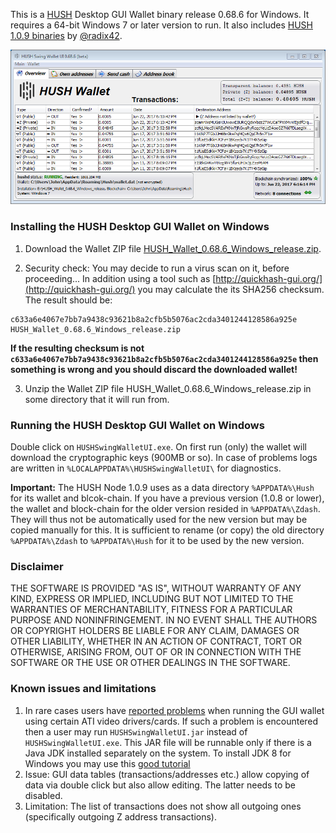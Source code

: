 This is a [HUSH](https://myhush.org/) Desktop GUI Wallet binary release 0.68.6 for Windows. 
It requires a 64-bit Windows 7 or later version to run. It also includes 
[HUSH 1.0.9 binaries](https://zcash.dl.mercerweiss.com/hush-win-v1.0.9.zip) by 
[@radix42](https://github.com/radix42). 

![Screenshot](HUSHSwingWalletUIWin.png "Main Window")

### Installing the HUSH Desktop GUI Wallet on Windows

1. Download the Wallet ZIP file 
[HUSH_Wallet_0.68.6_Windows_release.zip](https://github.com/vaklinov/hush-swing-wallet-ui/releases/download/0.68.6/HUSH_Wallet_0.68.6_Windows_release.zip). 

2. Security check: You may decide to run a virus scan on it, before proceeding... In addition using a tool 
such as [http://quickhash-gui.org/](http://quickhash-gui.org/) you may calculate the its SHA256 checksum. The 
result should be:
```
c633a6e4067e7bb7a9438c93621b8a2cfb5b5076ac2cda3401244128586a925e  HUSH_Wallet_0.68.6_Windows_release.zip
```
**If the resulting checksum is not `c633a6e4067e7bb7a9438c93621b8a2cfb5b5076ac2cda3401244128586a925e` then**
**something is wrong and you should discard the downloaded wallet!**

3. Unzip the Wallet ZIP file HUSH_Wallet_0.68.6_Windows_release.zip in some directory that it will run from.
   
### Running the HUSH Desktop GUI Wallet on Windows

Double click on `HUSHSwingWalletUI.exe`. On first run (only) the wallet will download the cryptographic keys 
(900MB or so). In case of problems logs are written in `%LOCALAPPDATA%\HUSHSwingWalletUI\` for diagnostics.

**Important:** The HUSH Node 1.0.9 uses as a data directory `%APPDATA%\Hush` for its wallet and blcok-chain. 
If you have a previous version (1.0.8 or lower), the wallet and block-chain for the older version resided in 
`%APPDATA%\Zdash`. They will thus not be automatically used for the new version but may be copied manually
for this. It is sufficient to rename (or copy) the old directory `%APPDATA%\Zdash` to `%APPDATA%\Hush` for it
to be used by the new version.

### Disclaimer

THE SOFTWARE IS PROVIDED "AS IS", WITHOUT WARRANTY OF ANY KIND, EXPRESS OR
IMPLIED, INCLUDING BUT NOT LIMITED TO THE WARRANTIES OF MERCHANTABILITY,
FITNESS FOR A PARTICULAR PURPOSE AND NONINFRINGEMENT. IN NO EVENT SHALL THE
AUTHORS OR COPYRIGHT HOLDERS BE LIABLE FOR ANY CLAIM, DAMAGES OR OTHER
LIABILITY, WHETHER IN AN ACTION OF CONTRACT, TORT OR OTHERWISE, ARISING FROM,
OUT OF OR IN CONNECTION WITH THE SOFTWARE OR THE USE OR OTHER DEALINGS IN THE
SOFTWARE.

### Known issues and limitations
1. In rare cases users have [reported problems](https://github.com/vaklinov/hush-swing-wallet-ui/issues/1)
when running the GUI wallet using certain ATI video drivers/cards. If such a problem is encountered then a 
user may run `HUSHSwingWalletUI.jar` instead of `HUSHSwingWalletUI.exe`. This JAR file will be runnable 
only if there is a Java JDK installed separately on the system. To install JDK 8 for Windows you may use 
this [good tutorial](http://www.wikihow.com/Install-the-Java-Software-Development-Kit)
1. Issue: GUI data tables (transactions/addresses etc.) allow copying of data via double click but also allow editing. 
The latter needs to be disabled. 
1. Limitation: The list of transactions does not show all outgoing ones (specifically outgoing Z address 
transactions).  
